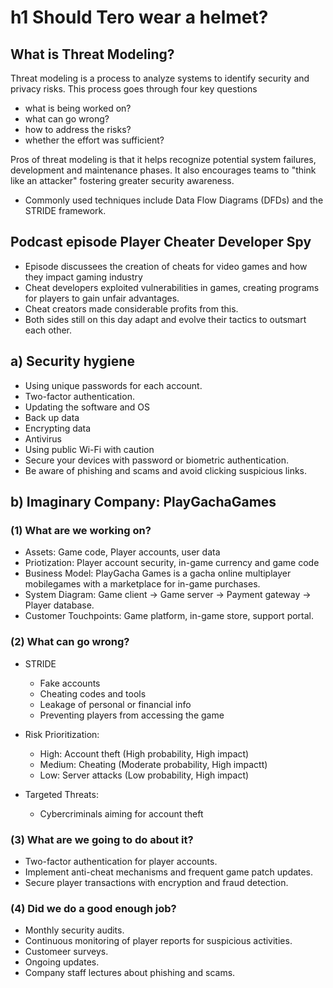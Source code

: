 # h1 Should Tero wear a helmet?

## What is Threat Modeling?

Threat modeling is a process to analyze systems to identify security and privacy risks. This process goes through four key questions
 - what is being worked on?
 - what can go wrong?
 - how to address the risks?
 - whether the effort was sufficient?

Pros of threat modeling is that it helps recognize potential system failures, development and maintenance phases. It also encourages teams to "think like an attacker" fostering greater security awareness.

 - Commonly used techniques include Data Flow Diagrams (DFDs) and the STRIDE framework.

## Podcast episode Player Cheater Developer Spy

- Episode discussees the creation of cheats for video games and how they impact gaming industry
- Cheat developers exploited vulnerabilities in games, creating programs for players to gain unfair advantages.
- Cheat creators made considerable profits from this.
- Both sides still on this day adapt and evolve their tactics to outsmart each other.

## a) Security hygiene

- Using unique passwords for each account.
- Two-factor authentication.
- Updating the software and OS
- Back up data
- Encrypting data
- Antivirus
- Using public Wi-Fi with caution
- Secure your devices with password or biometric authentication.
- Be aware of phishing and scams and avoid clicking suspicious links.

## b) Imaginary Company: PlayGachaGames

### (1) What are we working on?

- Assets: Game code, Player accounts, user data
- Priotization: Player account security, in-game currency and game code
- Business Model: PlayGacha Games is a gacha online multiplayer mobilegames with a marketplace for in-game purchases.
- System Diagram: Game client -> Game server -> Payment gateway -> Player database.
- Customer Touchpoints: Game platform, in-game store, support portal.

### (2) What can go wrong?
- STRIDE
  - Fake accounts
  - Cheating codes and tools
  - Leakage of personal or financial info
  - Preventing players from accessing the game

- Risk Prioritization:
  - High: Account theft (High probability, High impact)
  - Medium: Cheating (Moderate probability, High impactt)
  - Low: Server attacks (Low probability, High impact)

- Targeted Threats:
  - Cybercriminals aiming for account theft
 
### (3) What are we going to do about it?
- Two-factor authentication for player accounts.
- Implement anti-cheat mechanisms and frequent game patch updates.
- Secure player transactions with encryption and fraud detection.

### (4) Did we do a good enough job?
- Monthly security audits.
- Continuous monitoring of player reports for suspicious activities.
- Customeer surveys.
- Ongoing updates.
- Company staff lectures about phishing and scams.

